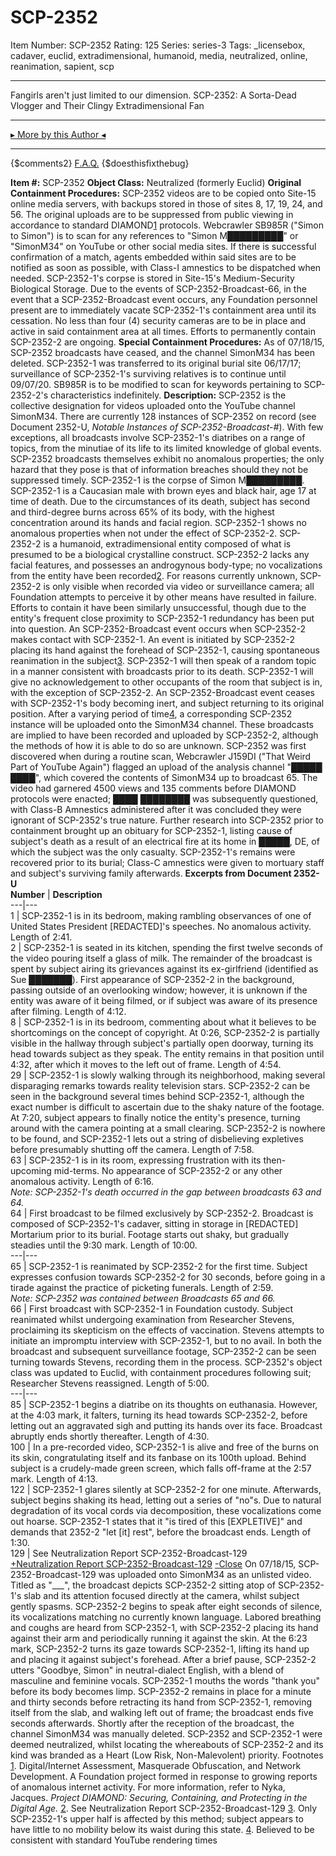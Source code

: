 # SCP-2352
Item Number: SCP-2352
Rating: 125
Series: series-3
Tags: _licensebox, cadaver, euclid, extradimensional, humanoid, media, neutralized, online, reanimation, sapient, scp

---

Fangirls aren't just limited to our dimension.
SCP-2352: A Sorta-Dead Vlogger and Their Clingy Extradimensional Fan
* * *
[▸ More by this Author ◂](http://www.scp-wiki.net/researcher-nyka-s-file)
* * *
{$comments2}
[F.A.Q.](https://scp-wiki.wikidot.com/component:info-ayers)
{$doesthisfixthebug}
  
**Item #:** SCP-2352 
**Object Class:** Neutralized (formerly Euclid)
**Original Containment Procedures:** SCP-2352 videos are to be copied onto Site-15 online media servers, with backups stored in those of sites 8, 17, 19, 24, and 56. The original uploads are to be suppressed from public viewing in accordance to standard DIAMOND[1](javascript:;) protocols. Webcrawler SB985R ("Simon to Simon") is to scan for any references to "Simon M█████████" or "SimonM34" on YouTube or other social media sites. If there is successful confirmation of a match, agents embedded within said sites are to be notified as soon as possible, with Class-I amnestics to be dispatched when needed.
SCP-2352-1's corpse is stored in Site-15's Medium-Security Biological Storage. Due to the events of SCP-2352-Broadcast-66, in the event that a SCP-2352-Broadcast event occurs, any Foundation personnel present are to immediately vacate SCP-2352-1's containment area until its cessation. No less than four (4) security cameras are to be in place and active in said containment area at all times.
Efforts to permanently contain SCP-2352-2 are ongoing.
**Special Containment Procedures:** As of 07/18/15, SCP-2352 broadcasts have ceased, and the channel SimonM34 has been deleted. SCP-2352-1 was transferred to its original burial site 06/17/17; surveillance of SCP-2352-1's surviving relatives is to continue until 09/07/20. SB985R is to be modified to scan for keywords pertaining to SCP-2352-2's characteristics indefinitely.
**Description:** SCP-2352 is the collective designation for videos uploaded onto the YouTube channel SimonM34. There are currently 128 instances of SCP-2352 on record (see Document 2352-U, _Notable Instances of SCP-2352-Broadcast-#_). With few exceptions, all broadcasts involve SCP-2352-1's diatribes on a range of topics, from the minutiae of its life to its limited knowledge of global events. SCP-2352 broadcasts themselves exhibit no anomalous properties; the only hazard that they pose is that of information breaches should they not be suppressed timely.
SCP-2352-1 is the corpse of Simon M█████████. SCP-2352-1 is a Caucasian male with brown eyes and black hair, age 17 at time of death. Due to the circumstances of its death, subject has second and third-degree burns across 65% of its body, with the highest concentration around its hands and facial region. SCP-2352-1 shows no anomalous properties when not under the effect of SCP-2352-2.
SCP-2352-2 is a humanoid, extradimensional entity composed of what is presumed to be a biological crystalline construct. SCP-2352-2 lacks any facial features, and possesses an androgynous body-type; no vocalizations from the entity have been recorded[2](javascript:;). For reasons currently unknown, SCP-2352-2 is only visible when recorded via video or surveillance camera; all Foundation attempts to perceive it by other means have resulted in failure. Efforts to contain it have been similarly unsuccessful, though due to the entity's frequent close proximity to SCP-2352-1 redundancy has been put into question.
An SCP-2352-Broadcast event occurs when SCP-2352-2 makes contact with SCP-2352-1. An event is initiated by SCP-2352-2 placing its hand against the forehead of SCP-2352-1, causing spontaneous reanimation in the subject[3](javascript:;). SCP-2352-1 will then speak of a random topic in a manner consistent with broadcasts prior to its death. SCP-2352-1 will give no acknowledgement to other occupants of the room that subject is in, with the exception of SCP-2352-2. An SCP-2352-Broadcast event ceases with SCP-2352-1's body becoming inert, and subject returning to its original position.
After a varying period of time[4](javascript:;), a corresponding SCP-2352 instance will be uploaded onto the SimonM34 channel. These broadcasts are implied to have been recorded and uploaded by SCP-2352-2, although the methods of how it is able to do so are unknown.
SCP-2352 was first discovered when during a routine scan, Webcrawler J159DI ("That Weird Part of YouTube Again") flagged an upload of the analysis channel "█████ ████", which covered the contents of SimonM34 up to broadcast 65. The video had garnered 4500 views and 135 comments before DIAMOND protocols were enacted; ████ ████████ was subsequently questioned, with Class-B Amnestics administered after it was concluded they were ignorant of SCP-2352's true nature.
Further research into SCP-2352 prior to containment brought up an obituary for SCP-2352-1, listing cause of subject's death as a result of an electrical fire at its home in █████, DE, of which the subject was the only casualty. SCP-2352-1's remains were recovered prior to its burial; Class-C amnestics were given to mortuary staff and subject's surviving family afterwards.
**Excerpts from Document 2352-U**  
**Number** | **Description**  
---|---  
1 | SCP-2352-1 is in its bedroom, making rambling observances of one of United States President [REDACTED]'s speeches. No anomalous activity. Length of 2:41.  
2 | SCP-2352-1 is seated in its kitchen, spending the first twelve seconds of the video pouring itself a glass of milk. The remainder of the broadcast is spent by subject airing its grievances against its ex-girlfriend (identified as Sue ███████). First appearance of SCP-2352-2 in the background, passing outside of an overlooking window; however, it is unknown if the entity was aware of it being filmed, or if subject was aware of its presence after filming. Length of 4:12.  
8 | SCP-2352-1 is in its bedroom, commenting about what it believes to be shortcomings on the concept of copyright. At 0:26, SCP-2352-2 is partially visible in the hallway through subject's partially open doorway, turning its head towards subject as they speak. The entity remains in that position until 4:32, after which it moves to the left out of frame. Length of 4:54.  
29 | SCP-2352-1 is slowly walking through its neighborhood, making several disparaging remarks towards reality television stars. SCP-2352-2 can be seen in the background several times behind SCP-2352-1, although the exact number is difficult to ascertain due to the shaky nature of the footage. At 7:20, subject appears to finally notice the entity's presence, turning around with the camera pointing at a small clearing. SCP-2352-2 is nowhere to be found, and SCP-2352-1 lets out a string of disbelieving expletives before presumably shutting off the camera. Length of 7:58.  
63 | SCP-2352-1 is in its room, expressing frustration with its then-upcoming mid-terms. No appearance of SCP-2352-2 or any other anomalous activity. Length of 6:16.  
_Note: SCP-2352-1's death occurred in the gap between broadcasts 63 and 64._  
64 | First broadcast to be filmed exclusively by SCP-2352-2. Broadcast is composed of SCP-2352-1's cadaver, sitting in storage in [REDACTED] Mortarium prior to its burial. Footage starts out shaky, but gradually steadies until the 9:30 mark. Length of 10:00.  
---|---  
65 | SCP-2352-1 is reanimated by SCP-2352-2 for the first time. Subject expresses confusion towards SCP-2352-2 for 30 seconds, before going in a tirade against the practice of picketing funerals. Length of 2:59.  
_Note: SCP-2352 was contained between Broadcasts 65 and 66._  
66 | First broadcast with SCP-2352-1 in Foundation custody. Subject reanimated whilst undergoing examination from Researcher Stevens, proclaiming its skepticism on the effects of vaccination. Stevens attempts to initiate an impromptu interview with SCP-2352-1, but to no avail. In both the broadcast and subsequent surveillance footage, SCP-2352-2 can be seen turning towards Stevens, recording them in the process. SCP-2352's object class was updated to Euclid, with containment procedures following suit; Researcher Stevens reassigned. Length of 5:00.  
---|---  
85 | SCP-2352-1 begins a diatribe on its thoughts on euthanasia. However, at the 4:03 mark, it falters, turning its head towards SCP-2352-2, before letting out an aggravated sigh and putting its hands over its face. Broadcast abruptly ends shortly thereafter. Length of 4:30.  
100 | In a pre-recorded video, SCP-2352-1 is alive and free of the burns on its skin, congratulating itself and its fanbase on its 100th upload. Behind subject is a crudely-made green screen, which falls off-frame at the 2:57 mark. Length of 4:13.  
122 | SCP-2352-1 glares silently at SCP-2352-2 for one minute. Afterwards, subject begins shaking its head, letting out a series of "no"s. Due to natural degradation of its vocal cords via decomposition, these vocalizations come out hoarse. SCP-2352-1 states that it "is tired of this [EXPLETIVE]" and demands that 2352-2 "let [it] rest", before the broadcast ends. Length of 1:30.  
129 | See Neutralization Report SCP-2352-Broadcast-129  
[+Neutralization Report SCP-2352-Broadcast-129](javascript:;)
[-Close](javascript:;)
On 07/18/15, SCP-2352-Broadcast-129 was uploaded onto SimonM34 as an unlisted video. Titled as "___", the broadcast depicts SCP-2352-2 sitting atop of SCP-2352-1's slab and its attention focused directly at the camera, whilst subject gently spasms. SCP-2352-2 begins to speak after eight seconds of silence, its vocalizations matching no currently known language.
Labored breathing and coughs are heard from SCP-2352-1, with SCP-2352-2 placing its hand against their arm and periodically running it against the skin. At the 6:23 mark, SCP-2352-2 turns its gaze towards SCP-2352-1, lifting its hand up and placing it against subject's forehead.
After a brief pause, SCP-2352-2 utters "Goodbye, Simon" in neutral-dialect English, with a blend of masculine and feminine vocals. SCP-2352-1 mouths the words "thank you" before its body becomes limp. SCP-2352-2 remains in place for a minute and thirty seconds before retracting its hand from SCP-2352-1, removing itself from the slab, and walking left out of frame; the broadcast ends five seconds afterwards.
Shortly after the reception of the broadcast, the channel SimonM34 was manually deleted. SCP-2352 and SCP-2352-1 were deemed neutralized, whilst locating the whereabouts of SCP-2352-2 and its kind was branded as a Heart (Low Risk, Non-Malevolent) priority.
Footnotes
[1](javascript:;). Digital/Internet Assessment, Masquerade Obfuscation, and Network Development. A Foundation project formed in response to growing reports of anomalous internet activity. For more information, refer to Nyka, Jacques. _Project DIAMOND: Securing, Containing, and Protecting in the Digital Age._
[2](javascript:;). See Neutralization Report SCP-2352-Broadcast-129
[3](javascript:;). Only SCP-2352-1's upper half is affected by this method; subject appears to have little to no mobility below its waist during this state.
[4](javascript:;). Believed to be consistent with standard YouTube rendering times